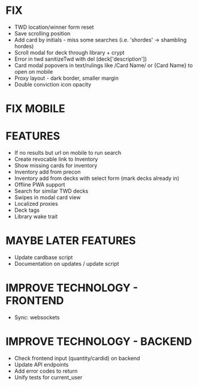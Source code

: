 # FIX
* TWD location/winner form reset
* Save scrolling position
* Add card by initials - miss some searches (i.e. 'shordes' -> shambling hordes)
* Scroll modal for deck through library + crypt
* Error in twd sanitizeTwd with del (deck['description'])
* Card modal popovers in text/rulings like /Card Name/ or {Card Name} to open on mobile
* Proxy layout - dark border, smaller margin
* Double conviction icon opacity

# FIX MOBILE

# FEATURES
* If no results but url on mobile to run search
* Create revocable link to Inventory
* Show missing cards for inventory
* Inventory add from precon
* Inventory add from decks with select form (mark decks already in)
* Offline PWA support
* Search for similar TWD decks
* Swipes in modal card view
* Localized proxies
* Deck tags
* Library wake trait

# MAYBE LATER FEATURES
* Update cardbase script
* Documentation on updates / update script

# IMPROVE TECHNOLOGY - FRONTEND
* Sync: websockets

# IMPROVE TECHNOLOGY - BACKEND
* Check frontend input (quantity/cardid) on backend
* Update API endpoints
* Add error codes to return
* Unify tests for current_user
